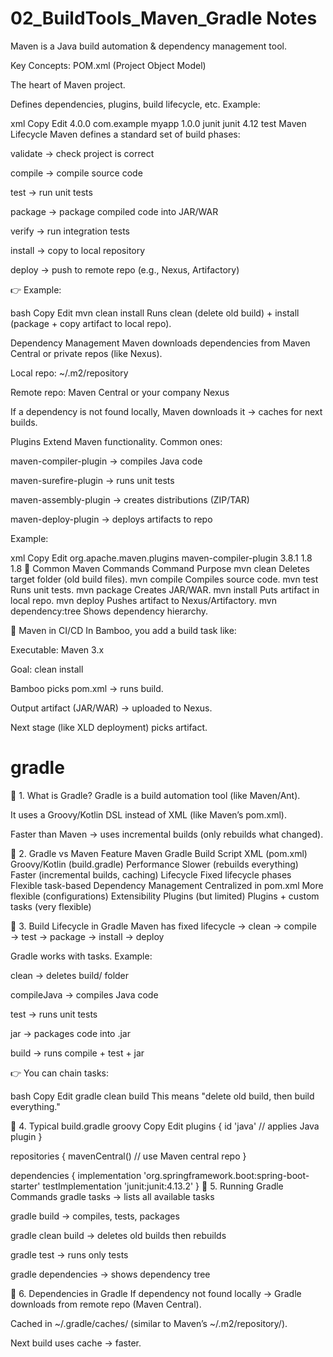# 02_BuildTools_Maven_Gradle Notes

Maven is a Java build automation & dependency management tool.

Key Concepts:
POM.xml (Project Object Model)

The heart of Maven project.

Defines dependencies, plugins, build lifecycle, etc.
Example:

xml
Copy
Edit
<project>
  <modelVersion>4.0.0</modelVersion>
  <groupId>com.example</groupId>
  <artifactId>myapp</artifactId>
  <version>1.0.0</version>
  <dependencies>
    <dependency>
      <groupId>junit</groupId>
      <artifactId>junit</artifactId>
      <version>4.12</version>
      <scope>test</scope>
    </dependency>
  </dependencies>
</project>
Maven Lifecycle
Maven defines a standard set of build phases:

validate → check project is correct

compile → compile source code

test → run unit tests

package → package compiled code into JAR/WAR

verify → run integration tests

install → copy to local repository

deploy → push to remote repo (e.g., Nexus, Artifactory)

👉 Example:

bash
Copy
Edit
mvn clean install
Runs clean (delete old build) + install (package + copy artifact to local repo).

Dependency Management
Maven downloads dependencies from Maven Central or private repos (like Nexus).

Local repo: ~/.m2/repository

Remote repo: Maven Central or your company Nexus

If a dependency is not found locally, Maven downloads it → caches for next builds.

Plugins
Extend Maven functionality. Common ones:

maven-compiler-plugin → compiles Java code

maven-surefire-plugin → runs unit tests

maven-assembly-plugin → creates distributions (ZIP/TAR)

maven-deploy-plugin → deploys artifacts to repo

Example:

xml
Copy
Edit
<build>
  <plugins>
    <plugin>
      <groupId>org.apache.maven.plugins</groupId>
      <artifactId>maven-compiler-plugin</artifactId>
      <version>3.8.1</version>
      <configuration>
        <source>1.8</source>
        <target>1.8</target>
      </configuration>
    </plugin>
  </plugins>
</build>
🔹 Common Maven Commands
Command	Purpose
mvn clean	Deletes target folder (old build files).
mvn compile	Compiles source code.
mvn test	Runs unit tests.
mvn package	Creates JAR/WAR.
mvn install	Puts artifact in local repo.
mvn deploy	Pushes artifact to Nexus/Artifactory.
mvn dependency:tree	Shows dependency hierarchy.

🔹 Maven in CI/CD
In Bamboo, you add a build task like:

Executable: Maven 3.x

Goal: clean install

Bamboo picks pom.xml → runs build.

Output artifact (JAR/WAR) → uploaded to Nexus.

Next stage (like XLD deployment) picks artifact.



gradle
========================

📌 1. What is Gradle?
Gradle is a build automation tool (like Maven/Ant).

It uses a Groovy/Kotlin DSL instead of XML (like Maven’s pom.xml).

Faster than Maven → uses incremental builds (only rebuilds what changed).

📌 2. Gradle vs Maven
Feature	Maven	Gradle
Build Script	XML (pom.xml)	Groovy/Kotlin (build.gradle)
Performance	Slower (rebuilds everything)	Faster (incremental builds, caching)
Lifecycle	Fixed lifecycle phases	Flexible task-based
Dependency Management	Centralized in pom.xml	More flexible (configurations)
Extensibility	Plugins (but limited)	Plugins + custom tasks (very flexible)

📌 3. Build Lifecycle in Gradle
Maven has fixed lifecycle → clean → compile → test → package → install → deploy

Gradle works with tasks. Example:

clean → deletes build/ folder

compileJava → compiles Java code

test → runs unit tests

jar → packages code into .jar

build → runs compile + test + jar

👉 You can chain tasks:

bash
Copy
Edit
gradle clean build
This means "delete old build, then build everything."

📌 4. Typical build.gradle
groovy
Copy
Edit
plugins {
    id 'java'   // applies Java plugin
}

repositories {
    mavenCentral()   // use Maven central repo
}

dependencies {
    implementation 'org.springframework.boot:spring-boot-starter'
    testImplementation 'junit:junit:4.13.2'
}
📌 5. Running Gradle Commands
gradle tasks → lists all available tasks

gradle build → compiles, tests, packages

gradle clean build → deletes old builds then rebuilds

gradle test → runs only tests

gradle dependencies → shows dependency tree

📌 6. Dependencies in Gradle
If dependency not found locally → Gradle downloads from remote repo (Maven Central).

Cached in ~/.gradle/caches/ (similar to Maven’s ~/.m2/repository/).

Next build uses cache → faster.
